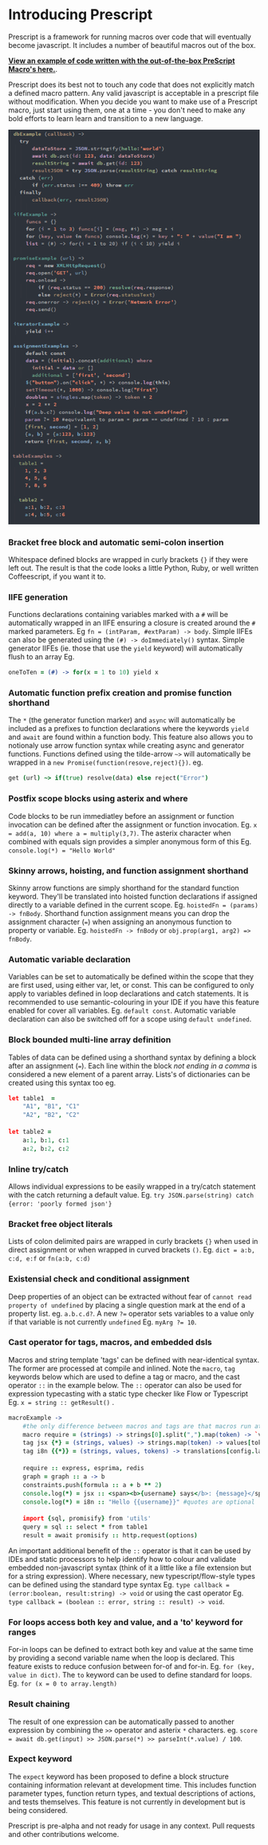 # Introducing Prescript
Prescript is a framework for running macros over code that will eventually become javascript. It includes a number of beautiful macros out of the box.

**[View an example of code written with the out-of-the-box PreScript Macro's here.](demo/input/example.pre.coffee)**. 

Prescript does its best not to touch any code that does not explicitly match a defined macro pattern. Any valid javascript is acceptable in a prescript file without modification. When you decide you want to make use of a Prescript macro, just start using them, one at a time - you don't need to make any bold efforts to learn learn and transition to a new language.

![Example](demo/example1.png)

### Bracket free block and automatic semi-colon insertion
Whitespace defined blocks are wrapped in curly brackets `{}` if they were left out. The result is that the code looks a little Python, Ruby, or well written Coffeescript, if you want it to.

### IIFE generation
Functions declarations containing variables marked with a `#` will be automatically wrapped in an IIFE ensuring a closure is created around the `#` marked parameters. Eg  `fn = (intParam, #extParam) -> body`. Simple IIFEs can also be generated using the `(#) -> doImmediately()` syntax. Simple generator IIFEs (ie. those that use the `yield` keyword) will automatically flush to an array Eg. 
```coffeescript
oneToTen = (#) -> for(x = 1 to 10) yield x
```

### Automatic function prefix creation and promise function shorthand
The `*` (the generator function marker) and `async` will automatically be included as a prefixes to function declarations where the keywords `yield` and `await` are found within a function body. This feature also allows you to notionaly use arrow function syntax while creating async and generator functions. Functions defined using the tilde-arrow `~>` will automatically be wrapped in a `new Promise(function(resove,reject){})`. eg.

```coffeescript
get (url) ~> if(true) resolve(data) else reject("Error")
```

### Postfix scope blocks using asterix and where
Code blocks to be run immediatley before an assignment or function invocation can be defined after the assignment or function invocation. Eg.  `x = add(a, 10) where a = multiply(3,7)`. The asterix character when combined with equals sign provides a simpler anonymous form of this Eg.  `console.log(*) = "Hello World"`

### Skinny arrows, hoisting, and function assignment shorthand
Skinny arrow functions are simply shorthand for the standard function keyword. They'll be translated into hoisted function declarations if assigned directly to a variable defined in the current scope. Eg. `hoistedFn = (params) -> fnBody`. Shorthand function assignment means you can drop the assignment character (`=`) when assigning an anonymous function to property or variable. Eg. `hoistedFn -> fnBody` or `obj.prop(arg1, arg2) => fnBody`.

### Automatic variable declaration
Variables can be set to automatically be defined within the scope that they are first used, using either var, let, or const. This can be configured to only apply to variables defined in loop declarations and catch statements. It is recommended to use semantic-colouring in your IDE if you have this feature enabled for cover all variables. Eg. `default const`. Automatic variable declaration can also be switched off for a scope using `default undefined`.

### Block bounded multi-line array definition
Tables of data can be defined using a shorthand syntax by defining a block after an assignment (`=`). Each line within the block *not ending in a comma* is considered a new element of a parent array. Lists's of dictionaries can be created using this syntax too  eg.

```coffeescript
let table1  = 
    "A1", "B1", "C1"
    "A2", "B2", "C2"
    
let table2 = 
    a:1, b:1, c:1
    a:2, b:2, c:2
```

### Inline try/catch
Allows individual expressions to be easily wrapped in a try/catch statement with the catch returning a default value. Eg. `try JSON.parse(string) catch {error: 'poorly formed json'}`

### Bracket free object literals
Lists of colon delimited pairs are wrapped in curly brackets `{}` when used in direct assignment or when wrapped in curved brackets `()`. Eg. `dict = a:b, c:d, e:f` or `fn(a:b, c:d)`

### Existensial check and conditional assignment
Deep properties of an object can be extracted without fear of `cannot read property of undefined` by placing a single question mark at the end of a property list. eg. `a.b.c.d?`. A new `?=` operator sets variables to a value only if that variable is not currently `undefined` Eg. `myArg ?= 10`.

### Cast operator for tags, macros, and embedded dsls
Macros and string template 'tags' can be defined with near-identical syntax. The former are processed at compile and inlined. Note the `macro`, `tag` keywords below which are used to define a tag or macro, and the cast operator `::` in the example below. The `::` operator can also be used for expression typecasting with a static type checker like Flow or Typescript Eg. `x = string :: getResult()` . 

```coffeescript
macroExample ->
	#the only difference between macros and tags are that macros run at compile time
	macro require = (strings) -> strings[0].split(",").map(token) -> `var ${token} = require(${token})\n`
	tag jsx {*} = (strings, values) -> strings.map(token) -> values[token] || token
	tag i8n {{*}} = (strings, values, tokens) -> translations[config.language][strings.join("")].replaceAll(tokens, values)

	require :: express, esprima, redis
	graph = graph :: a -> b
	constraints.push(formula :: a + b ** 2)
	console.log(*) = jsx :: <span><b>{username} says</b>: {message}</span>
	console.log(*) = i8n :: "Hello {{username}}" #quotes are optional
	
	import {sql, promisify} from 'utils'
	query = sql :: select * from table1
	result = await promisify :: http.request(options)
```
An important additional benefit of the `::` operator is that it can be used by IDEs and static processors to help identify how to colour and validate embedded non-javascript syntax (think of it a little like a file extension but for a string expression). Where necessary, new typescript/flow-style types can be defined using the standard type syntax Eg. `type callback = (error:boolean, result:string) -> void` or using the cast operator Eg. `type callback = (boolean :: error, string :: result) -> void`.

### For loops access both key and value, and a 'to' keyword for ranges
For-in loops can be defined to extract both key and value at the same time by providing a second variable name when the loop is declared. This feature exists to reduce confusion between for-of and for-in. Eg. `for (key, value in dict)`. The `to` keyword can be used to define standard for loops. Eg. `for (x = 0 to array.length)`

### Result chaining
The result of one expression can be automatically passed to another expression by combining the `>>` operator and asterix `*` characters. eg. `score = await db.get(input) >> JSON.parse(*) >> parseInt(*.value) / 100`.

### Expect keyword
The `expect` keyword has been proposed to define a block structure containing information relevant at development time. This includes function parameter types, function return types, and textual descriptions of actions, and tests themselves. This feature is not currently in development but is being considered.

Prescript is pre-alpha and not ready for usage in any context. Pull requests and other contributions welcome.

